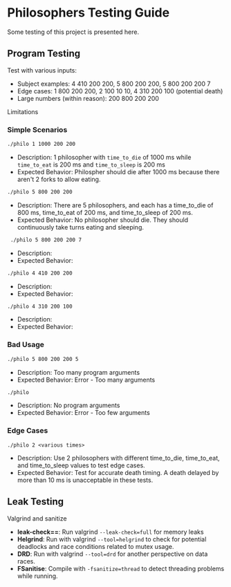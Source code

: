 # Philosophers Testing Guide

Some testing of this project is presented here.

## Program Testing

Test with various inputs:
- Subject examples: 4 410 200 200, 5 800 200 200, 5 800 200 200 7
- Edge cases: 1 800 200 200, 2 100 10 10, 4 310 200 100 (potential death)
- Large numbers (within reason): 200 800 200 200

Limitations
### Simple Scenarios


```bash
./philo 1 1000 200 200
```

- Description: 1 philosopher with `time_to_die` of 1000 ms while `time_to_eat` is 200 ms and `time_to_sleep` is 200 ms
- Expected Behavior: Philospher should die after 1000 ms because there aren't 2 forks to allow eating.

```bash
./philo 5 800 200 200
```

- Description: There are 5 philosophers, and each has a time_to_die of 800 ms, time_to_eat of 200 ms, and time_to_sleep of 200 ms.
- Expected Behavior: No philosopher should die. They should continuously take turns eating and sleeping.

```bash
 ./philo 5 800 200 200 7
```

- Description:
- Expected Behavior:

```bash
./philo 4 410 200 200
```

- Description:
- Expected Behavior:

```bash
./philo 4 310 200 100
```

- Description:
- Expected Behavior:

### Bad Usage

```bash
./philo 5 800 200 200 5
```
- Description: Too many program arguments
- Expected Behavior: Error - Too many arguments

```bash
./philo
```
- Description: No program arguments
- Expected Behavior: Error - Too few arguments

### Edge Cases

```shell
./philo 2 <various times>
```

- Description: Use 2 philosophers with different time_to_die, time_to_eat, and time_to_sleep values to test edge cases.
- Expected Behavior: Test for accurate death timing. A death delayed by more than 10 ms is unacceptable in these tests.

## Leak Testing

Valgrind and sanitize
- **leak-check==**: Run valgrind `--leak-check=full` for memory leaks 
- **Helgrind**: Run with valgrind `--tool=helgrind` to check for potential deadlocks and race conditions related to mutex usage.
- **DRD**: Run with valgrind `--tool=drd` for another perspective on data races.
- **FSanitise**: Compile with `-fsanitize=thread` to detect threading problems while running.
